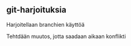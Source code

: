 ## git-harjoituksia

Harjoitellaan branchien käyttöä

Tehtdään muutos, jotta saadaan aikaan konflikti
